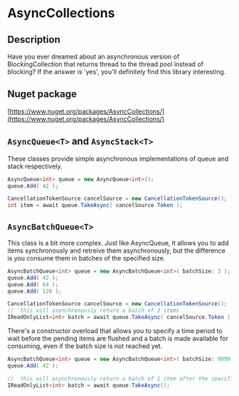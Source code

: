 AsyncCollections
================

Description
-----------

Have you ever dreamed about an asynchronous version of BlockingCollection<T> that returns thread to the thread pool instead of blocking? If the answer is 'yes', you'll definitely find this library interesting.

Nuget package
-------------

[https://www.nuget.org/packages/AsyncCollections/](https://www.nuget.org/packages/AsyncCollections/)

``AsyncQueue<T>`` and ``AsyncStack<T>``
-------------------------------

These classes provide simple asynchronous implementations of queue and stack respectively.

```C#
AsyncQueue<int> queue = new AsyncQueue<int>();
queue.Add( 42 );

CancellationTokenSource cancelSource = new CancellationTokenSource();
int item = await queue.TakeAsync( cancelSource.Token );
```

``AsyncBatchQueue<T>``
------------------

This class is a bit more complex. Just like AsyncQueue<T>, it allows you to add items synchronously and retreive them asynchronously, but the difference is you consume them in batches of the specified size.

```C#
AsyncBatchQueue<int> queue = new AsyncBatchQueue<int>( batchSize: 3 );
queue.Add( 42 );
queue.Add( 64 );
queue.Add( 128 );

CancellationTokenSource cancelSource = new CancellationTokenSource();
//	this will asynchronously return a batch of 3 items
IReadOnlyList<int> batch = await queue.TakeAsync( cancelSource.Token );
```

There's a constructor overload that allows you to specify a time period to wait before the pending items are flushed and a batch is made available for consuming, even if the batch size is not reached yet.

```C#
AsyncBatchQueue<int> queue = new AsyncBatchQueue<int>( batchSize: 9999, flushPeriod: TimeSpan.FromSeconds( 5 ) );
queue.Add( 42 );

//	this will asynchronously return a batch of 1 item after the specified flushPeriod has passed
IReadOnlyList<int> batch = await queue.TakeAsync();
```
